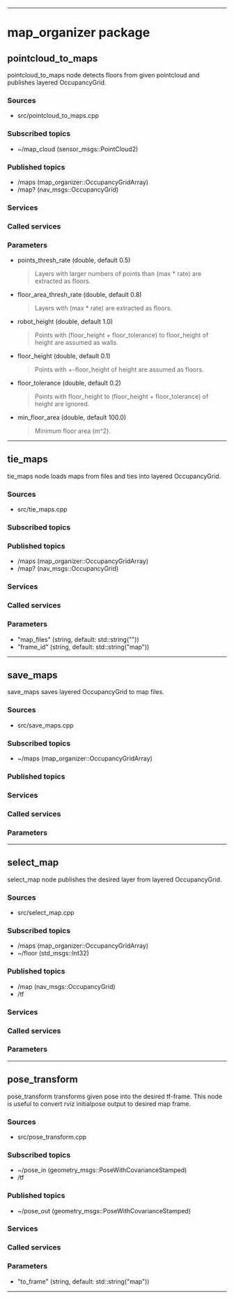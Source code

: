 ----
# map_organizer package

## pointcloud_to_maps

pointcloud_to_maps node detects floors from given pointcloud and publishes layered OccupancyGrid.

### Sources

* src/pointcloud_to_maps.cpp

### Subscribed topics

* ~/map_cloud (sensor_msgs::PointCloud2)

### Published topics

* /maps (map_organizer::OccupancyGridArray)
* /map? (nav_msgs::OccupancyGrid)

### Services


### Called services


### Parameters

* points_thresh_rate (double, default 0.5)
  > Layers with larger numbers of points than (max * rate) are extracted as floors.
* floor_area_thresh_rate (double, default 0.8)
  > Layers with (max * rate) are extracted as floors.
* robot_height (double, default 1.0)
  > Points with (floor_height + floor_tolerance) to floor_height of height are assumed as walls.
* floor_height (double, default 0.1)
  > Points with +-floor_height of height are assumed as floors.
* floor_tolerance (double, default 0.2)
  > Points with floor_height to (floor_height + floor_tolerance) of height are ignored.
* min_floor_area (double, default 100.0)
  > Minimum floor area (m^2).


----

## tie_maps

tie_maps node loads maps from files and ties into layered OccupancyGrid.

### Sources

* src/tie_maps.cpp

### Subscribed topics


### Published topics

* /maps (map_organizer::OccupancyGridArray)
* /map? (nav_msgs::OccupancyGrid)

### Services


### Called services


### Parameters

* "map_files" (string, default: std::string(""))
* "frame_id" (string, default: std::string("map"))

----

## save_maps

save_maps saves layered OccupancyGrid to map files.

### Sources

* src/save_maps.cpp

### Subscribed topics

* ~/maps (map_organizer::OccupancyGridArray)

### Published topics


### Services


### Called services


### Parameters


----

## select_map

select_map node publishes the desired layer from layered OccupancyGrid.

### Sources

* src/select_map.cpp

### Subscribed topics

* /maps (map_organizer::OccupancyGridArray)
* ~/floor (std_msgs::Int32)

### Published topics

* /map (nav_msgs::OccupancyGrid)
* /tf

### Services


### Called services


### Parameters


----

## pose_transform

pose_transform transforms given pose into the desired tf-frame.
This node is useful to convert rviz initialpose output to desired map frame.

### Sources

* src/pose_transform.cpp

### Subscribed topics

* ~/pose_in (geometry_msgs::PoseWithCovarianceStamped)
* /tf

### Published topics

* ~/pose_out (geometry_msgs::PoseWithCovarianceStamped)

### Services


### Called services


### Parameters

* "to_frame" (string, default: std::string("map"))

----

